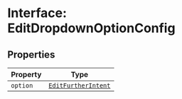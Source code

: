 # Interface: EditDropdownOptionConfig

## Properties

| Property | Type |
| ------ | ------ |
| `option` | [`EditFurtherIntent`](../../../ExportConfig.types/enumerations/EditFurtherIntent.md) |
